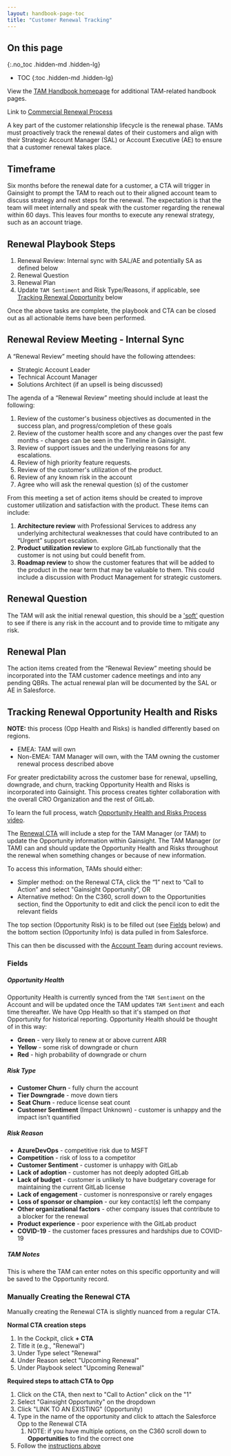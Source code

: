 ```yaml
---
layout: handbook-page-toc
title: "Customer Renewal Tracking"
---
```


## On this page
{:.no_toc .hidden-md .hidden-lg}

- TOC
{:toc .hidden-md .hidden-lg}

View the [TAM Handbook homepage](/handbook/customer-success/tam/) for additional TAM-related handbook pages.

Link to [Commercial Renewal Process](/handbook/customer-success/comm-sales/renewals/)



A key part of the customer relationship lifecycle is the renewal phase. TAMs must proactively track the renewal dates of their customers and align with their Strategic Account Manager (SAL) or Account Executive (AE) to ensure that a customer renewal takes place.

## Timeframe

Six months before the renewal date for a customer, a CTA will trigger in Gainsight to prompt the TAM to reach out to their aligned account team to discuss strategy and next steps for the renewal. The expectation is that the team will meet internally and speak with the customer regarding the renewal within 60 days. This leaves four months to execute any renewal strategy, such as an account triage.

## Renewal Playbook Steps

1. Renewal Review: Internal sync with SAL/AE and potentially SA as defined below
1. Renewal Question
1. Renewal Plan
1. Update `TAM Sentiment` and Risk Type/Reasons, if applicable, see [Tracking Renewal Opportunity](#tracking-renewal-opportunity-health-and-risks) below

Once the above tasks are complete, the playbook and CTA can be closed out as all actionable items have been performed.

## Renewal Review Meeting - Internal Sync

A “Renewal Review” meeting should have the following attendees:

- Strategic Account Leader
- Technical Account Manager
- Solutions Architect (if an upsell is being discussed)


The agenda of a “Renewal Review” meeting should include at least the following:

 1. Review of the customer's business objectives as documented in the success plan, and progress/completion of these goals
 1. Review of the customer health score and any changes over the past few months - changes can be seen in the Timeline in Gainsight.
 1. Review of support issues and the underlying reasons for any escalations.
 1. Review of high priority feature requests.
 1. Review of the customer's utilization of the product.
 1. Review of any known risk in the account
 1. Agree who will ask the renewal question (s) of the customer

From this meeting a set of action items should be created to improve customer utilization and satisfaction with the product. These items can include:

 1. **Architecture review** with Professional Services to address any underlying architectural weaknesses that could have contributed to an “Urgent” support escalation.
 1. **Product utilization review** to explore GitLab functionally that the customer is not using but could benefit from.
 1. **Roadmap review** to show the customer features that will be added to the product in the near term that may be valuable to them. This could include a discussion with Product Management for strategic customers.

## Renewal Question

The TAM will ask the initial renewal question, this should be a ['soft'](https://www.mbaskool.com/business-concepts/marketing-and-strategy-terms/7214-soft-fact-questions.html) question to see if there is any risk in the account and to provide time to mitigate any risk.

## Renewal Plan

The action items created from the “Renewal Review” meeting should be incorporated into the TAM customer cadence meetings and into any pending QBRs. The actual renewal plan will be documented by the SAL or AE in Salesforce.

## Tracking Renewal Opportunity Health and Risks

**NOTE:** this process (Opp Health and Risks) is handled differently based on regions.
* EMEA: TAM will own
* Non-EMEA: TAM Manager will own, with the TAM owning the customer renewal process described above

For greater predictability across the customer base for renewal, upselling, downgrade, and churn, tracking Opportunity Health and Risks is incorporated into Gainsight. This process creates tighter collaboration with the overall CRO Organization and the rest of GitLab.

To learn the full process, watch [Opportunity Health and Risks Process video](https://www.youtube.com/watch?v=taucYmcWZ6U&feature=youtu.be).

The [Renewal CTA](#timeframe) will include a step for the TAM Manager (or TAM) to update the Opportunity information within Gainsight. The TAM Manager (or TAM) can and should update the Opportunity Health and Risks throughout the renewal when something changes or because of new information.

To access this information, TAMs should either:
* Simpler method: on the Renewal CTA, click the “1” next to “Call to Action” and select "Gainsight Opportunity”, OR
* Alternative method: On the C360, scroll down to the Opportunities section, find the Opportunity to edit and click the pencil icon to edit the relevant fields

The top section (Opportunity Risk) is to be filled out (see [Fields](#fields) below) and the bottom section (Opportunity Info) is data pulled in from Salesforce. 

This can then be discussed with the [Account Team](/handbook/customer-success/account-team/) during account reviews.

### Fields

##### Opportunity Health

Opportunity Health is currently synced from the `TAM Sentiment` on the Account and will be updated once the TAM updates `TAM Sentiment` and each time thereafter. We have Opp Health so that it's stamped on _that_ Opportunity for historical reporting. Opportunity Health should be thought of in this way:

* **Green** - very likely to renew at or above current ARR
* **Yellow** - some risk of downgrade or churn
* **Red** - high probability of downgrade or churn

##### Risk Type
* **Customer Churn** - fully churn the account
* **Tier Downgrade** - move down tiers
* **Seat Churn** - reduce license seat count
* **Customer Sentiment** (Impact Unknown) - customer is unhappy and the impact isn’t quantified

##### Risk Reason
* **AzureDevOps** - competitive risk due to MSFT
* **Competition** - risk of loss to a competitor
* **Customer Sentiment** - customer is unhappy with GitLab
* **Lack of adoption** - customer has not deeply adopted GitLab
* **Lack of budget** - customer is unlikely to have budgetary coverage for maintaining the current GitLab license
* **Lack of engagement** - customer is nonresponsive or rarely engages
* **Loss of sponsor or champion** - our key contact(s) left the company
* **Other organizational factors** - other company issues that contribute to a blocker for the renewal
* **Product experience** - poor experience with the GitLab product
* **COVID-19** - the customer faces pressures and hardships due to COVID-19

##### TAM Notes
This is where the TAM can enter notes on this specific opportunity and will be saved to the Opportunity record.

### Manually Creating the Renewal CTA

Manually creating the Renewal CTA is slightly nuanced from a regular CTA. 

**Normal CTA creation steps**
1. In the Cockpit, click **+ CTA**
1. Title it (e.g., "Renewal")
1. Under Type select "Renewal"
1. Under Reason select "Upcoming Renewal"
1. Under Playbook select "Upcoming Renewal"

**Required steps to attach CTA to Opp**
1. Click on the CTA, then next to "Call to Action" click on the "1"
1. Select "Gainsight Opportunity" on the dropdown
1. Click "LINK TO AN EXISTING" (Opportunity)
1. Type in the name of the opportunity and click to attach the Salesforce Opp to the Renewal CTA
   1. NOTE: if you have multiple options, on the C360 scroll down to **Opportunities** to find the correct one 
1. Follow the [instructions above](#tracking-renewal-opportunity-health-and-risks)
